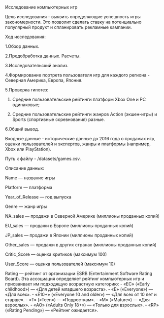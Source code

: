 Исследование компьютерных игр

Цель исследования - выявить определяющие успешность игры закономерности. Это позволит сделать ставку на потенциально популярный продукт и спланировать рекламные кампании.

Ход исследования:

1.Обзор данных.

2.Предобработка данных. Расчеты.

3.Исследовательский анализ.

4.Формирование портрета пользователя игр для каждого региона - Северная Америка, Европа, Япония.

5.Проверка гипотез: 

1. Средние пользовательские рейтинги платформ Xbox One и PC одинаковые; 

3. Средние пользовательские рейтинги жанров Action (экшен-игры) и Sports (спортивные соревнования) разные.

6.Общий вывод.

Входные данные - исторические данные до 2016 года о продажах игр, оценки пользователей и экспертов, жанры и платформы (например, Xbox или PlayStation).

Путь к файлу - /datasets/games.csv.

Описание данных:

Name — название игры

Platform — платформа

Year_of_Release — год выпуска

Genre — жанр игры

NA_sales — продажи в Северной Америке (миллионы проданных копий)

EU_sales — продажи в Европе (миллионы проданных копий)

JP_sales — продажи в Японии (миллионы проданных копий)

Other_sales — продажи в других странах (миллионы проданных копий)

Critic_Score — оценка критиков (максимум 100)

User_Score — оценка пользователей (максимум 10)

Rating — рейтинг от организации ESRB (Entertainment Software Rating Board). Эта ассоциация определяет рейтинг компьютерных игр и присваивает им подходящую возрастную категорию: - «EC» («Early childhood») — «Для детей младшего возраста». - «E» («Everyone») — «Для всех». - «E10+» («Everyone 10 and older») — «Для всех от 10 лет и старше». - «T» («Teen») — «Подросткам». - «M» («Mature») — «Для взрослых». - «AO» («Adults Only 18+») — «Только для взрослых». - «RP» («Rating Pending») — «Рейтинг ожидается».
